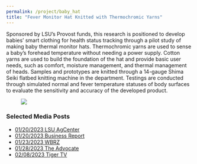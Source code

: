 ```yaml
---
permalink: /project/baby_hat
title: "Fever Monitor Hat Knitted with Thermochromic Yarns"
---
```

Sponsored by LSU’s Provost funds, this research is positioned to develop babies’ smart clothing for health status tracking through a pilot study of making baby thermal monitor hats. Thermochromic yarns are used to sense a baby’s forehead temperature without needing a power supply. Cotton yarns are used to build the foundation of the hat and provide basic user needs, such as comfort, moisture management, and thermal management of heads. Samples and prototypes are knitted through a 14-gauge Shima Seiki flatbed knitting machine in the department. Testings are conducted through simulated normal and fever temperature statuses of body surfaces to evaluate the sensitivity and accuracy of the developed product.  
<figure>
  <a href="https://sibeixia.github.io/projects_data/baby_hat/prototype.png"><img src="https://sibeixia.github.io/projects_data/baby_hat/prototype.png"></a>
</figure>

### Selected Media Posts
  - [01/20/2023 LSU AgCenter](https://www.lsuagcenter.com/profiles/tblanchard/articles/page1674228409008)
  - [01/20/2023 Business Report](https://www.businessreport.com/business/lsu-researcher-designing-high-tech-hats-to-track-temperatures-of-infants)
  - [01/23/2023 WBRZ](https://www.wbrz.com/news/lsu-researcher-develops-fabric-that-can-detect-fevers-in-infants/)
  - [01/28/2023 The Advocate](https://www.theadvocate.com/baton_rouge/news/education/lsu-researcher-develops-hats-to-detect-infant-fevers/article_dea74eb0-9cd5-11ed-97dc-03d6bb9403cb.html)
  - [02/08/2023 Tiger TV](https://www.tigertv.tv/news/lsu-professor-develops-new-product-to-detect-baby-fevers/article_51e1db72-a7d3-11ed-8479-5b652b3996d5.html)
